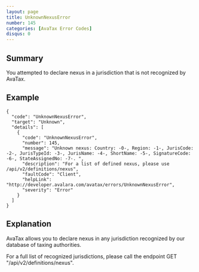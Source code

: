 ```yaml
---
layout: page
title: UnknownNexusError
number: 145
categories: [AvaTax Error Codes]
disqus: 0
---
```


## Summary

You attempted to declare nexus in a jurisdiction that is not recognized by AvaTax.

## Example

    {
      "code": "UnknownNexusError",
      "target": "Unknown",
      "details": [
        {
          "code": "UnknownNexusError",
          "number": 145,
          "message": "Unknown nexus: Country: -0-, Region: -1-, JurisCode: -2-, JurisTypeId: -3-, JurisName: -4-, ShortName: -5-, SignatureCode: -6-, StateAssignedNo: -7-. ",
          "description": "For a list of defined nexus, please use /api/v2/definitions/nexus",
          "faultCode": "Client",
          "helpLink": "http://developer.avalara.com/avatax/errors/UnknownNexusError",
          "severity": "Error"
        }
      ]
    }

## Explanation

AvaTax allows you to declare nexus in any jurisdiction recognized by our database of taxing authorities.  

For a full list of recognized jurisdictions, please call the endpoint GET "/api/v2/definitions/nexus".

